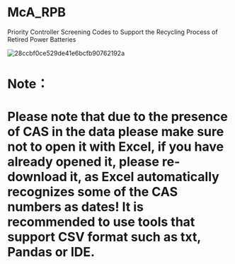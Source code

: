 # McA_RPB
Priority Controller Screening Codes to Support the Recycling Process of Retired Power Batteries

![28ccbf0ce529de41e6bcfb90762192a](https://github.com/user-attachments/assets/b1b4b26c-5aaa-40a3-9b54-3531268136c9)





# Note：
# Please note that due to the presence of CAS in the data please make sure not to open it with Excel, if you have already opened it, please re-download it, as Excel automatically recognizes some of the CAS numbers as dates! It is recommended to use tools that support CSV format such as txt, Pandas or IDE.
